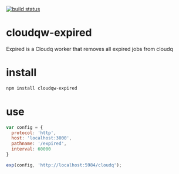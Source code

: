 [![build status](https://secure.travis-ci.org/twilson63/cloudqw-expired.png)](http://travis-ci.org/twilson63/cloudqw-expired)
# cloudqw-expired

Expired is a Cloudq worker that removes all expired jobs from cloudq

# install

``` sh
npm install cloudqw-expired
```

# use

``` javascript
var config = {
  protocol: 'http',
  host: 'localhost:3000',
  pathname: '/expired',
  interval: 60000
}

exp(config, 'http://localhost:5984/cloudq');

```